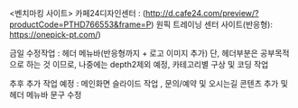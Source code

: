 <벤치마킹 사이트> 
카페24디자인센터  : (http://d.cafe24.com/preview/?productCode=PTHD766553&frame=P) 
원픽 트레이닝 센터 사이트(반응형): https://onepick-pt.com/) 
  
금일 수정작업 : 헤더 메뉴바(반응형까지  + 로고 이미지 추가) 단, 헤더부분은 공부목적으로 하는 것 이므로, 
               나중에는 depth2제외 예정,  카테고리별 구상 및 코딩 작업

추후 추가 작업 예정 : 메인화면 슬라이드 작업 , 문의/예약 및 오시는길 콘텐츠 추가 및 헤더 메뉴바 문구 수정 



